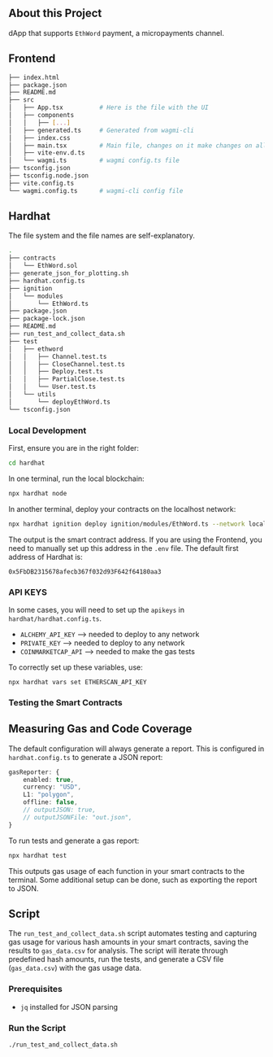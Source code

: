 ## About this Project

dApp that supports `EthWord` payment, a micropayments channel.

## Frontend

```bash
├── index.html
├── package.json
├── README.md
├── src
│   ├── App.tsx          # Here is the file with the UI
│   ├── components
│   │   ├── [...]
│   ├── generated.ts     # Generated from wagmi-cli
│   ├── index.css
│   ├── main.tsx         # Main file, changes on it make changes on all components
│   ├── vite-env.d.ts
│   └── wagmi.ts         # wagmi config.ts file
├── tsconfig.json
├── tsconfig.node.json
├── vite.config.ts
└── wagmi.config.ts      # wagmi-cli config file
```

## Hardhat

The file system and the file names are self-explanatory.

```bash
.
├── contracts
│   └── EthWord.sol
├── generate_json_for_plotting.sh
├── hardhat.config.ts
├── ignition
│   └── modules
│       └── EthWord.ts
├── package.json
├── package-lock.json
├── README.md
├── run_test_and_collect_data.sh
├── test
│   ├── ethword
│   │   ├── Channel.test.ts
│   │   ├── CloseChannel.test.ts
│   │   ├── Deploy.test.ts
│   │   ├── PartialClose.test.ts
│   │   └── User.test.ts
│   └── utils
│       └── deployEthWord.ts
└── tsconfig.json
```

### Local Development

First, ensure you are in the right folder:

```bash
cd hardhat
```

In one terminal, run the local blockchain:

```bash
npx hardhat node
```

In another terminal, deploy your contracts on the localhost network:

```bash
npx hardhat ignition deploy ignition/modules/EthWord.ts --network localhost
```

The output is the smart contract address. If you are using the Frontend, you need to manually set up this address in the `.env` file. The default first address of Hardhat is:

```
0x5FbDB2315678afecb367f032d93F642f64180aa3
```

### API KEYS

In some cases, you will need to set up the `apikeys` in `hardhat/hardhat.config.ts`.

- `ALCHEMY_API_KEY` --> needed to deploy to any network
- `PRIVATE_KEY` --> needed to deploy to any network
- `COINMARKETCAP_API` --> needed to make the gas tests

To correctly set up these variables, use:

```
npx hardhat vars set ETHERSCAN_API_KEY
```

### Testing the Smart Contracts

## Measuring Gas and Code Coverage

The default configuration will always generate a report. This is configured in `hardhat.config.ts` to generate a JSON report:

```typescript
gasReporter: {
    enabled: true,
    currency: "USD",
    L1: "polygon",
    offline: false,
    // outputJSON: true,
    // outputJSONFile: "out.json",
}
```

To run tests and generate a gas report:

```bash
npx hardhat test
```

This outputs gas usage of each function in your smart contracts to the terminal. Some additional setup can be done, such as exporting the report to JSON.

## Script

The `run_test_and_collect_data.sh` script automates testing and capturing gas usage for various hash amounts in your smart contracts, saving the results to `gas_data.csv` for analysis. The script will iterate through predefined hash amounts, run the tests, and generate a CSV file (`gas_data.csv`) with the gas usage data.

### Prerequisites

- `jq` installed for JSON parsing

### Run the Script

```bash
./run_test_and_collect_data.sh
```
